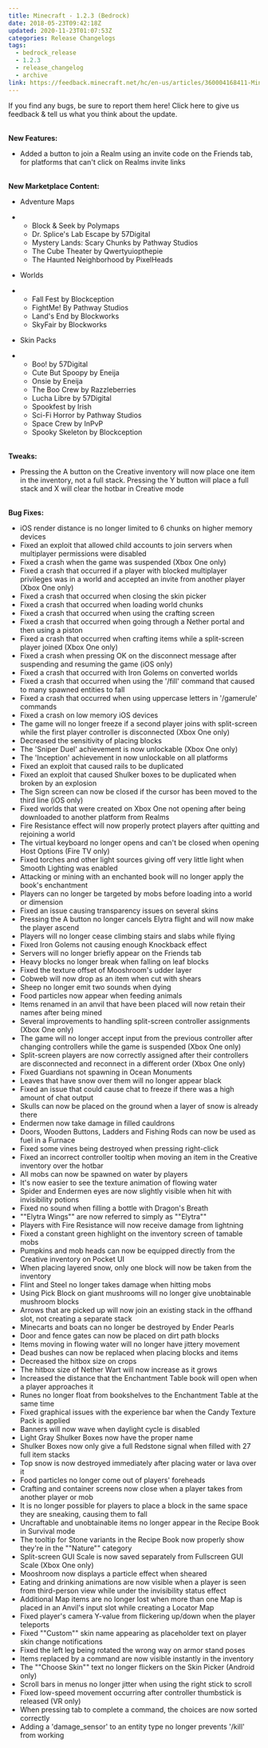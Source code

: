 ```yaml
---
title: Minecraft - 1.2.3 (Bedrock)
date: 2018-05-23T09:42:18Z
updated: 2020-11-23T01:07:53Z
categories: Release Changelogs
tags:
  - bedrock_release
  - 1.2.3
  - release_changelog
  - archive
link: https://feedback.minecraft.net/hc/en-us/articles/360004168411-Minecraft-1-2-3-Bedrock-
---
```


If you find any bugs, be sure to report them here! Click here to give us feedback & tell us what you think about the update.

\
**New Features:**

-   Added a button to join a Realm using an invite code on the Friends tab, for platforms that can\'t click on Realms invite links

\
**New Marketplace Content:**

-   Adventure Maps

-   -   Block & Seek by Polymaps
    -   Dr. Splice's Lab Escape by 57Digital
    -   Mystery Lands: Scary Chunks by Pathway Studios
    -   The Cube Theater by Qwertyuiopthepie
    -   The Haunted Neighborhood by PixelHeads

-   Worlds

-   -   Fall Fest by Blockception
    -   FightMe! By Pathway Studios
    -   Land\'s End by Blockworks
    -   SkyFair by Blockworks

-   Skin Packs

-   -   Boo! by 57Digital
    -   Cute But Spoopy by Eneija
    -   Onsie by Eneija
    -   The Boo Crew by Razzleberries
    -   Lucha Libre by 57Digital
    -   Spookfest by Irish
    -   Sci-Fi Horror by Pathway Studios
    -   Space Crew by InPvP
    -   Spooky Skeleton by Blockception

\
**Tweaks:**

-   Pressing the A button on the Creative inventory will now place one item in the inventory, not a full stack. Pressing the Y button will place a full stack and X will clear the hotbar in Creative mode

\
**Bug Fixes:**

-   iOS render distance is no longer limited to 6 chunks on higher memory devices
-   Fixed an exploit that allowed child accounts to join servers when multiplayer permissions were disabled
-   Fixed a crash when the game was suspended (Xbox One only)
-   Fixed a crash that occurred if a player with blocked multiplayer privileges was in a world and accepted an invite from another player (Xbox One only)
-   Fixed a crash that occurred when closing the skin picker
-   Fixed a crash that occurred when loading world chunks
-   Fixed a crash that occurred when using the crafting screen
-   Fixed a crash that occurred when going through a Nether portal and then using a piston
-   Fixed a crash that occurred when crafting items while a split-screen player joined (Xbox One only)
-   Fixed a crash when pressing OK on the disconnect message after suspending and resuming the game (iOS only)
-   Fixed a crash that occurred with Iron Golems on converted worlds
-   Fixed a crash that occurred when using the \'/fill\' command that caused to many spawned entities to fall
-   Fixed a crash that occurred when using uppercase letters in \'/gamerule\' commands
-   Fixed a crash on low memory iOS devices
-   The game will no longer freeze if a second player joins with split-screen while the first player controller is disconnected (Xbox One only)
-   Decreased the sensitivity of placing blocks
-   The \'Sniper Duel\' achievement is now unlockable (Xbox One only)
-   The \'Inception\' achievement in now unlockable on all platforms
-   Fixed an exploit that caused rails to be duplicated
-   Fixed an exploit that caused Shulker boxes to be duplicated when broken by an explosion
-   The Sign screen can now be closed if the cursor has been moved to the third line (iOS only)
-   Fixed worlds that were created on Xbox One not opening after being downloaded to another platform from Realms
-   Fire Resistance effect will now properly protect players after quitting and rejoining a world
-   The virtual keyboard no longer opens and can\'t be closed when opening Host Options (Fire TV only)
-   Fixed torches and other light sources giving off very little light when Smooth Lighting was enabled
-   Attacking or mining with an enchanted book will no longer apply the book\'s enchantment
-   Players can no longer be targeted by mobs before loading into a world or dimension
-   Fixed an issue causing transparency issues on several skins
-   Pressing the A button no longer cancels Elytra flight and will now make the player ascend
-   Players will no longer cease climbing stairs and slabs while flying
-   Fixed Iron Golems not causing enough Knockback effect
-   Servers will no longer briefly appear on the Friends tab
-   Heavy blocks no longer break when falling on leaf blocks
-   Fixed the texture offset of Mooshroom\'s udder layer
-   Cobweb will now drop as an item when cut with shears
-   Sheep no longer emit two sounds when dying
-   Food particles now appear when feeding animals
-   Items renamed in an anvil that have been placed will now retain their names after being mined
-   Several improvements to handling split-screen controller assignments (Xbox One only)
-   The game will no longer accept input from the previous controller after changing controllers while the game is suspended (Xbox One only)
-   Split-screen players are now correctly assigned after their controllers are disconnected and reconnect in a different order (Xbox One only)
-   Fixed Guardians not spawning in Ocean Monuments
-   Leaves that have snow over them will no longer appear black
-   Fixed an issue that could cause chat to freeze if there was a high amount of chat output
-   Skulls can now be placed on the ground when a layer of snow is already there
-   Endermen now take damage in filled cauldrons
-   Doors, Wooden Buttons, Ladders and Fishing Rods can now be used as fuel in a Furnace
-   Fixed some vines being destroyed when pressing right-click
-   Fixed an incorrect controller tooltip when moving an item in the Creative inventory over the hotbar
-   All mobs can now be spawned on water by players
-   It\'s now easier to see the texture animation of flowing water
-   Spider and Endermen eyes are now slightly visible when hit with invisibility potions
-   Fixed no sound when filling a bottle with Dragon\'s Breath
-   \"\"Elytra Wings\"\" are now referred to simply as \"\"Elytra\"\"
-   Players with Fire Resistance will now receive damage from lightning
-   Fixed a constant green highlight on the inventory screen of tamable mobs
-   Pumpkins and mob heads can now be equipped directly from the Creative inventory on Pocket UI
-   When placing layered snow, only one block will now be taken from the inventory
-   Flint and Steel no longer takes damage when hitting mobs
-   Using Pick Block on giant mushrooms will no longer give unobtainable mushroom blocks
-   Arrows that are picked up will now join an existing stack in the offhand slot, not creating a separate stack
-   Minecarts and boats can no longer be destroyed by Ender Pearls
-   Door and fence gates can now be placed on dirt path blocks
-   Items moving in flowing water will no longer have jittery movement
-   Dead bushes can now be replaced when placing blocks and items
-   Decreased the hitbox size on crops
-   The hitbox size of Nether Wart will now increase as it grows
-   Increased the distance that the Enchantment Table book will open when a player approaches it
-   Runes no longer float from bookshelves to the Enchantment Table at the same time
-   Fixed graphical issues with the experience bar when the Candy Texture Pack is applied
-   Banners will now wave when daylight cycle is disabled
-   Light Gray Shulker Boxes now have the proper name
-   Shulker Boxes now only give a full Redstone signal when filled with 27 full item stacks
-   Top snow is now destroyed immediately after placing water or lava over it
-   Food particles no longer come out of players\' foreheads
-   Crafting and container screens now close when a player takes from another player or mob
-   It is no longer possible for players to place a block in the same space they are sneaking, causing them to fall
-   Uncraftable and unobtainable items no longer appear in the Recipe Book in Survival mode
-   The tooltip for Stone variants in the Recipe Book now properly show they\'re in the \"\"Nature\"\" category
-   Split-screen GUI Scale is now saved separately from Fullscreen GUI Scale (Xbox One only)
-   Mooshroom now displays a particle effect when sheared
-   Eating and drinking animations are now visible when a player is seen from third-person view while under the invisibility status effect
-   Additional Map items are no longer lost when more than one Map is placed in an Anvil's input slot while creating a Locator Map
-   Fixed player\'s camera Y-value from flickering up/down when the player teleports
-   Fixed \"\"Custom\"\" skin name appearing as placeholder text on player skin change notifications
-   Fixed the left leg being rotated the wrong way on armor stand poses
-   Items replaced by a command are now visible instantly in the inventory
-   The \"\"Choose Skin\"\" text no longer flickers on the Skin Picker (Android only)
-   Scroll bars in menus no longer jitter when using the right stick to scroll
-   Fixed low-speed movement occurring after controller thumbstick is released (VR only)
-   When pressing tab to complete a command, the choices are now sorted correctly
-   Adding a \'damage_sensor\' to an entity type no longer prevents \'/kill\' from working

<div>

 

</div>
